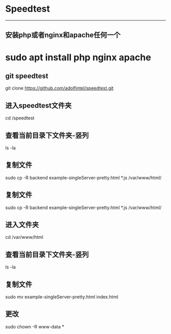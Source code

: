 # Speedtest
***
## 安装php或者nginx和apache任何一个
  # sudo apt install php nginx apache
  
## git speedtest
  git clone https://github.com/adolfintel/speedtest.git
## 进入speedtest文件夹
  cd /speedtest
## 查看当前目录下文件夹-竖列
  ls -la
## 复制文件
  sudo cp -R backend example-singleServer-pretty.html *.js /var/www/html/
## 复制文件
  sudo cp -R backend example-singleServer-pretty.html *.js /var/www/html/
## 进入文件夹
  cd /var/www/html
## 查看当前目录下文件夹-竖列
  ls -la
## 复制文件
  sudo mv example-singleServer-pretty.html index.html
## 更改
  sudo chown -R www-data *

